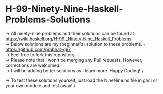 # H-99-Ninety-Nine-Haskell-Problems-Solutions
-> All ninety-nine problems and their solutions can be found at https://wiki.haskell.org/H-99:_Ninety-Nine_Haskell_Problems. \
-> Below solutions are my (beginner's) solution to these problems. - https://github.com/prabhat-g97 \
-> Feel free to fork this repository. \
-> Please note that I won't be merging any Pull requests. However, corrections are welcomed. \
-> I will be adding better solutions as I learn more. Happy Coding! \

-> To test these solutions yourself, just load the NineNine.hs file in ghci or your own module and test away! \
